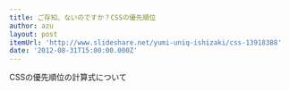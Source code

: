 ```yaml
---
title: ご存知、ないのですか？CSSの優先順位
author: azu
layout: post
itemUrl: 'http://www.slideshare.net/yumi-uniq-ishizaki/css-13918388'
date: '2012-08-31T15:00:00.000Z'
---
```

CSSの優先順位の計算式について
